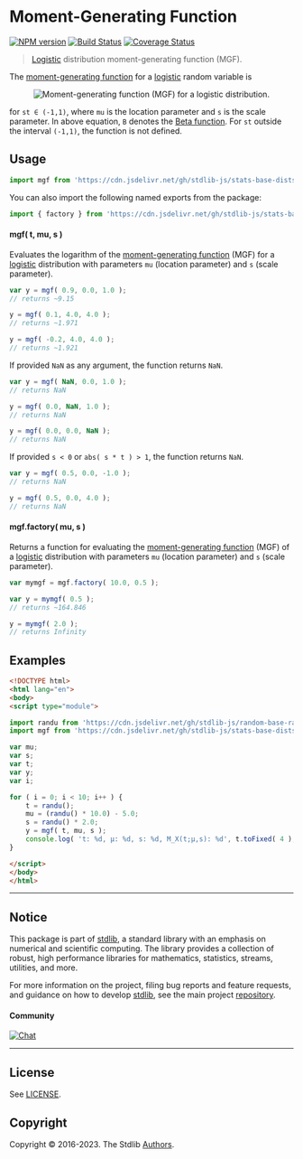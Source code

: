 <!--

@license Apache-2.0

Copyright (c) 2018 The Stdlib Authors.

Licensed under the Apache License, Version 2.0 (the "License");
you may not use this file except in compliance with the License.
You may obtain a copy of the License at

   http://www.apache.org/licenses/LICENSE-2.0

Unless required by applicable law or agreed to in writing, software
distributed under the License is distributed on an "AS IS" BASIS,
WITHOUT WARRANTIES OR CONDITIONS OF ANY KIND, either express or implied.
See the License for the specific language governing permissions and
limitations under the License.

-->

# Moment-Generating Function

[![NPM version][npm-image]][npm-url] [![Build Status][test-image]][test-url] [![Coverage Status][coverage-image]][coverage-url] <!-- [![dependencies][dependencies-image]][dependencies-url] -->

> [Logistic][logistic-distribution] distribution moment-generating function (MGF).

<!-- Section to include introductory text. Make sure to keep an empty line after the intro `section` element and another before the `/section` close. -->

<section class="intro">

The [moment-generating function][mgf] for a [logistic][logistic-distribution] random variable is

<!-- <equation class="equation" label="eq:logistic_mgf_function" align="center" raw="M_X(t) := \mathbb{E}\!\left[e^{tX}\right] = e^{\mu t}\operatorname{B}(1-st, 1+st)" alt="Moment-generating function (MGF) for a logistic distribution."> -->

<div class="equation" align="center" data-raw-text="M_X(t) := \mathbb{E}\!\left[e^{tX}\right] = e^{\mu t}\operatorname{B}(1-st, 1+st)" data-equation="eq:logistic_mgf_function">
    <img src="https://cdn.jsdelivr.net/gh/stdlib-js/stdlib@51534079fef45e990850102147e8945fb023d1d0/lib/node_modules/@stdlib/stats/base/dists/logistic/mgf/docs/img/equation_logistic_mgf_function.svg" alt="Moment-generating function (MGF) for a logistic distribution.">
    <br>
</div>

<!-- </equation> -->

for `st ∈ (-1,1)`, where `mu` is the location parameter and `s` is the scale parameter. In above equation, `B` denotes the [Beta function][@stdlib/math/base/special/beta]. For `st` outside the interval `(-1,1)`, the function is not defined.

</section>

<!-- /.intro -->

<!-- Package usage documentation. -->



<section class="usage">

## Usage

```javascript
import mgf from 'https://cdn.jsdelivr.net/gh/stdlib-js/stats-base-dists-logistic-mgf@esm/index.mjs';
```

You can also import the following named exports from the package:

```javascript
import { factory } from 'https://cdn.jsdelivr.net/gh/stdlib-js/stats-base-dists-logistic-mgf@esm/index.mjs';
```

#### mgf( t, mu, s )

Evaluates the logarithm of the [moment-generating function][mgf] (MGF) for a [logistic][logistic-distribution] distribution with parameters `mu` (location parameter) and `s` (scale parameter).

```javascript
var y = mgf( 0.9, 0.0, 1.0 );
// returns ~9.15

y = mgf( 0.1, 4.0, 4.0 );
// returns ~1.971

y = mgf( -0.2, 4.0, 4.0 );
// returns ~1.921
```

If provided `NaN` as any argument, the function returns `NaN`.

```javascript
var y = mgf( NaN, 0.0, 1.0 );
// returns NaN

y = mgf( 0.0, NaN, 1.0 );
// returns NaN

y = mgf( 0.0, 0.0, NaN );
// returns NaN
```

If provided `s < 0` or `abs( s * t ) > 1`, the function returns `NaN`.

```javascript
var y = mgf( 0.5, 0.0, -1.0 );
// returns NaN

y = mgf( 0.5, 0.0, 4.0 );
// returns NaN
```

#### mgf.factory( mu, s )

Returns a function for evaluating the [moment-generating function][mgf] (MGF) of a [logistic][logistic-distribution] distribution with parameters `mu` (location parameter) and `s` (scale parameter).

```javascript
var mymgf = mgf.factory( 10.0, 0.5 );

var y = mymgf( 0.5 );
// returns ~164.846

y = mymgf( 2.0 );
// returns Infinity
```

</section>

<!-- /.usage -->

<!-- Package usage notes. Make sure to keep an empty line after the `section` element and another before the `/section` close. -->

<section class="notes">

</section>

<!-- /.notes -->

<!-- Package usage examples. -->

<section class="examples">

## Examples

<!-- eslint no-undef: "error" -->

```html
<!DOCTYPE html>
<html lang="en">
<body>
<script type="module">

import randu from 'https://cdn.jsdelivr.net/gh/stdlib-js/random-base-randu@esm/index.mjs';
import mgf from 'https://cdn.jsdelivr.net/gh/stdlib-js/stats-base-dists-logistic-mgf@esm/index.mjs';

var mu;
var s;
var t;
var y;
var i;

for ( i = 0; i < 10; i++ ) {
    t = randu();
    mu = (randu() * 10.0) - 5.0;
    s = randu() * 2.0;
    y = mgf( t, mu, s );
    console.log( 't: %d, µ: %d, s: %d, M_X(t;µ,s): %d', t.toFixed( 4 ), mu.toFixed( 4 ), s.toFixed( 4 ), y.toFixed( 4 ) );
}

</script>
</body>
</html>
```

</section>

<!-- /.examples -->

<!-- Section to include cited references. If references are included, add a horizontal rule *before* the section. Make sure to keep an empty line after the `section` element and another before the `/section` close. -->

<section class="references">

</section>

<!-- /.references -->

<!-- Section for related `stdlib` packages. Do not manually edit this section, as it is automatically populated. -->

<section class="related">

</section>

<!-- /.related -->

<!-- Section for all links. Make sure to keep an empty line after the `section` element and another before the `/section` close. -->


<section class="main-repo" >

* * *

## Notice

This package is part of [stdlib][stdlib], a standard library with an emphasis on numerical and scientific computing. The library provides a collection of robust, high performance libraries for mathematics, statistics, streams, utilities, and more.

For more information on the project, filing bug reports and feature requests, and guidance on how to develop [stdlib][stdlib], see the main project [repository][stdlib].

#### Community

[![Chat][chat-image]][chat-url]

---

## License

See [LICENSE][stdlib-license].


## Copyright

Copyright &copy; 2016-2023. The Stdlib [Authors][stdlib-authors].

</section>

<!-- /.stdlib -->

<!-- Section for all links. Make sure to keep an empty line after the `section` element and another before the `/section` close. -->

<section class="links">

[npm-image]: http://img.shields.io/npm/v/@stdlib/stats-base-dists-logistic-mgf.svg
[npm-url]: https://npmjs.org/package/@stdlib/stats-base-dists-logistic-mgf

[test-image]: https://github.com/stdlib-js/stats-base-dists-logistic-mgf/actions/workflows/test.yml/badge.svg?branch=main
[test-url]: https://github.com/stdlib-js/stats-base-dists-logistic-mgf/actions/workflows/test.yml?query=branch:main

[coverage-image]: https://img.shields.io/codecov/c/github/stdlib-js/stats-base-dists-logistic-mgf/main.svg
[coverage-url]: https://codecov.io/github/stdlib-js/stats-base-dists-logistic-mgf?branch=main

<!--

[dependencies-image]: https://img.shields.io/david/stdlib-js/stats-base-dists-logistic-mgf.svg
[dependencies-url]: https://david-dm.org/stdlib-js/stats-base-dists-logistic-mgf/main

-->

[chat-image]: https://img.shields.io/gitter/room/stdlib-js/stdlib.svg
[chat-url]: https://gitter.im/stdlib-js/stdlib/

[stdlib]: https://github.com/stdlib-js/stdlib

[stdlib-authors]: https://github.com/stdlib-js/stdlib/graphs/contributors

[umd]: https://github.com/umdjs/umd
[es-module]: https://developer.mozilla.org/en-US/docs/Web/JavaScript/Guide/Modules

[deno-url]: https://github.com/stdlib-js/stats-base-dists-logistic-mgf/tree/deno
[umd-url]: https://github.com/stdlib-js/stats-base-dists-logistic-mgf/tree/umd
[esm-url]: https://github.com/stdlib-js/stats-base-dists-logistic-mgf/tree/esm
[branches-url]: https://github.com/stdlib-js/stats-base-dists-logistic-mgf/blob/main/branches.md

[stdlib-license]: https://raw.githubusercontent.com/stdlib-js/stats-base-dists-logistic-mgf/main/LICENSE

[@stdlib/math/base/special/beta]: https://github.com/stdlib-js/math-base-special-beta/tree/esm

[logistic-distribution]: https://en.wikipedia.org/wiki/Logistic_distribution

[mgf]: https://en.wikipedia.org/wiki/Moment-generating_function

</section>

<!-- /.links -->
